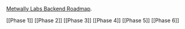 [Metwally Labs Backend Roadmap](https://metwallylabs.com/backendroadmap.html).

[[Phase 1]]
[[Phase 2]]
[[Phase 3]]
[[Phase 4]]
[[Phase 5]]
[[Phase 6]]